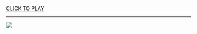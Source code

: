 
<a href="https://premium76.site?title=games'_unblocked&ref=13M">CLICK TO PLAY</a></h3>
<hr>

<a href="https://premium76.site?title=games'_unblocked&ref=13M"><img src="https://clearcache.store/games.png"></a>


